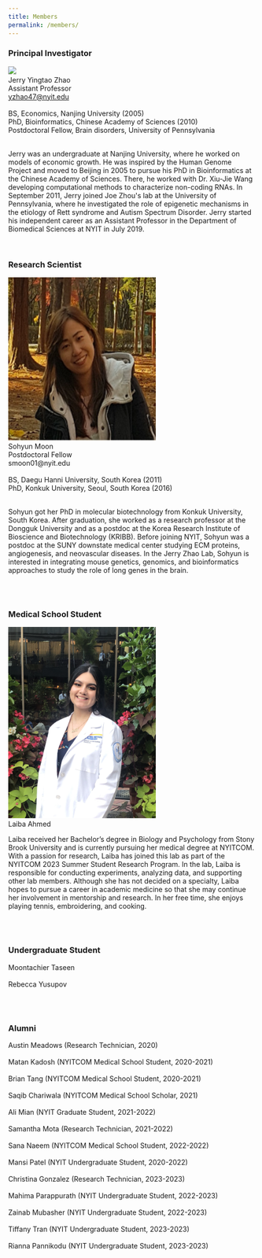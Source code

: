 ```yaml
---
title: Members
permalink: /members/
---
```



<h3>Principal Investigator</h3>

<img width="300" src="/img/Jerry01_400.png" data-action="zoom"><br>
Jerry Yingtao Zhao<br>
Assistant Professor<br>
yzhao47@nyit.edu<br>
  <br>
  BS, Economics, Nanjing University (2005)<br>
  PhD, Bioinformatics, Chinese Academy of Sciences (2010)<br>
  Postdoctoral Fellow, Brain disorders, University of Pennsylvania<br>
<br>


Jerry was an undergraduate at Nanjing University, where he worked on models of economic growth. He was inspired by the Human Genome Project and moved to Beijing in 2005 to pursue his PhD in Bioinformatics at the Chinese Academy of Sciences. There, he worked with Dr. Xiu-Jie Wang developing computational methods to characterize non-coding RNAs. In September 2011, Jerry joined Joe Zhou's lab at the University of Pennsylvania, where he investigated the role of epigenetic mechanisms in the etiology of Rett syndrome and Autism Spectrum Disorder. Jerry started his independent career as an Assistant Professor in the Department of Biomedical Sciences at NYIT in July 2019. <br>

 <br>


<h3>Research Scientist</h3>
<img width="300" src="/img/Sohyun.png" data-action="zoom"><br>
Sohyun Moon<br>
Postdoctoral Fellow<br>
smoon01@nyit.edu<br>
  <br>
  BS, Daegu Hanni University, South Korea (2011)<br>
  PhD, Konkuk University, Seoul, South Korea (2016)<br>
<br> 

Sohyun got her PhD in molecular biotechnology from Konkuk University, South Korea. After graduation, she worked as a research professor at the Dongguk University and as a postdoc at the Korea Research Institute of Bioscience and Biotechnology (KRIBB). Before joining NYIT, Sohyun was a postdoc at the SUNY downstate medical center studying ECM proteins, angiogenesis, and neovascular diseases. In the Jerry Zhao Lab, Sohyun is interested in integrating mouse genetics, genomics, and bioinformatics approaches to study the role of long genes in the brain. <br>

 <br>
 <br>



<h3>Medical School Student </h3>

<img width="300" src="/img/Laiba.jpg" data-action="zoom"><br>
Laiba Ahmed<br>

Laiba received her Bachelor’s degree in Biology and Psychology from Stony Brook University and is currently pursuing her medical degree at NYITCOM. With a passion for research, Laiba has joined this lab as part of the NYITCOM 2023 Summer Student Research Program. In the lab, Laiba is responsible for conducting experiments, analyzing data, and supporting other lab members. Although she has not decided on a specialty, Laiba hopes to pursue a career in academic medicine so that she may continue her involvement in mentorship and research. In her free time, she enjoys playing tennis, embroidering, and cooking. <br>

 <br>


 <br>

<h3>Undergraduate Student </h3>

Moontachier Taseen<br>
<br>
Rebecca Yusupov<br>
<br>

<br>


<h3>Alumni</h3>
Austin Meadows (Research Technician, 2020)<br>
 <br>
Matan Kadosh (NYITCOM Medical School Student, 2020-2021)<br>
 <br>
Brian Tang  (NYITCOM Medical School Student, 2020-2021)<br>
 <br>
Saqib Chariwala (NYITCOM Medical School Scholar, 2021)<br>
 <br>
Ali Mian (NYIT Graduate Student, 2021-2022)<br>
 <br>
Samantha Mota (Research Technician, 2021-2022)<br>
 <br> 
Sana Naeem (NYITCOM Medical School Student, 2022-2022)<br>
 <br>
Mansi Patel (NYIT Undergraduate Student, 2020-2022)<br>
 <br>
Christina Gonzalez (Research Technician, 2023-2023)<br>
 <br>
Mahima Parappurath (NYIT Undergraduate Student, 2022-2023)<br>
 <br>
Zainab Mubasher (NYIT Undergraduate Student, 2022-2023)<br>
 <br>
Tiffany Tran (NYIT Undergraduate Student, 2023-2023)<br>
 <br>
Rianna Pannikodu (NYIT Undergraduate Student, 2023-2023)<br>
 <br>

 
 
